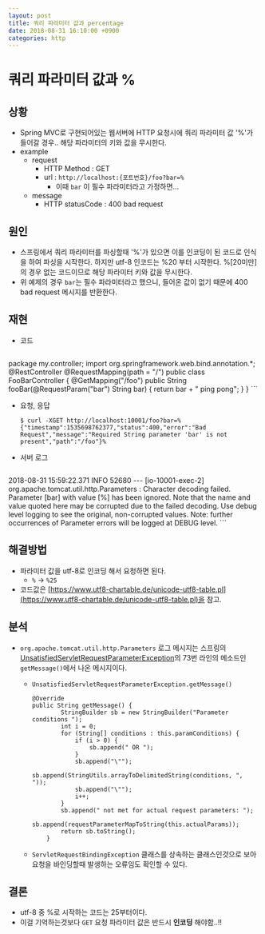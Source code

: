 ```yaml
---
layout: post
title: 쿼리 파라미터 값과 percentage
date: 2018-08-31 16:10:00 +0900
categories: http
---
```


# 쿼리 파라미터 값과 %

## 상황
- Spring MVC로 구현되어있는 웹서버에 HTTP 요청시에 쿼리 파라미터 값 '%'가 들어갈 경우.. 해당 파라미터의 키와 값을 무시한다.
- example
	- request
		- HTTP Method : GET
		- url : `http://localhost:{포트번호}/foo?bar=%`
			- 이때 `bar` 이 필수 파라미터라고 가정하면...
	- message
		- HTTP statusCode : 400 bad request

## 원인
- 스프링에서 쿼리 파라미터를 파싱할때 '%'가 있으면 이를 인코딩이 된 코드로 인식을 하여 파싱을 시작한다. 하지만 utf-8 인코드는 %20 부터 시작한다. %[20미만]의 경우 없는 코드이므로 해당 파라미터 키와 값을 무시한다. 
- 위 예제의 경우 `bar`는 필수 파라미터라고 했으니, 들어온 값이 없기 때문에 400 bad request 메시지를 반환한다.


## 재현
- 코드

	```
package my.controller;
import org.springframework.web.bind.annotation.*;
@RestController
@RequestMapping(path = "/")
public class FooBarController {
        @GetMapping("/foo")
        public String fooBar(@RequestParam("bar") String bar) {
            return bar + " ping pong";
        }
}
	```
- 요청, 응답
	```
	$ curl -XGET http://localhost:10001/foo?bar=%
	{"timestamp":1535698762377,"status":400,"error":"Bad Request","message":"Required String parameter 'bar' is not present","path":"/foo"}%
	```

- 서버 로그

	```
2018-08-31 15:59:22.371  INFO 52680 --- [io-10001-exec-2] org.apache.tomcat.util.http.Parameters   : 
Character decoding failed. Parameter [bar] with value [%] has been ignored. Note that the name and value quoted here may be corrupted due to the failed decoding. 
Use debug level logging to see the original, non-corrupted values.
Note: further occurrences of Parameter errors will be logged at DEBUG level.
	```

## 해결방법
- 파라미터 값을 utf-8로 인코딩 해서 요청하면 된다.
	- `%` -> `%25`
- 코드값은 [https://www.utf8-chartable.de/unicode-utf8-table.pl](https://www.utf8-chartable.de/unicode-utf8-table.pl)을 참고.

## 분석
- `org.apache.tomcat.util.http.Parameters` 로그 메시지는 스프링의 [UnsatisfiedServletRequestParameterException](https://docs.spring.io/spring-framework/docs/current/javadoc-api/org/springframework/web/bind/UnsatisfiedServletRequestParameterException.html)의 73번 라인의 메소드인 `getMessage()`에서 나온 메시지이다.
	- `UnsatisfiedServletRequestParameterException.getMessage()`
	
		```
		@Override
		public String getMessage() {
				StringBuilder sb = new StringBuilder("Parameter conditions ");
				int i = 0;
				for (String[] conditions : this.paramConditions) {
					if (i > 0) {
						sb.append(" OR ");
					}
					sb.append("\"");
					sb.append(StringUtils.arrayToDelimitedString(conditions, ", "));
					sb.append("\"");
					i++;
				}
				sb.append(" not met for actual request parameters: ");
				sb.append(requestParameterMapToString(this.actualParams));
				return sb.toString();
			}
		```
	- `ServletRequestBindingException` 클래스를 상속하는 클래스인것으로 보아 요청을 바인딩할때 발생하는 오류임도 확인할 수 있다.

## 결론
- utf-8 중 %로 시작하는 코드는 25부터이다.
- 이걸 기억하는것보다 `GET` 요청 파라미터 값은 반드시 **인코딩** 해야함..!!